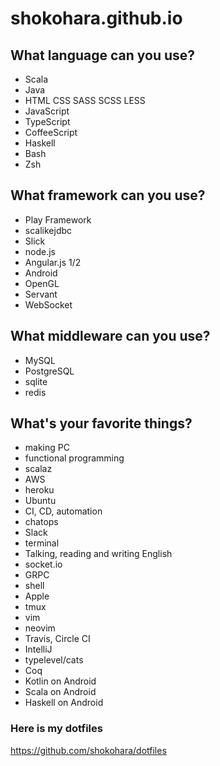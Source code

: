 # shokohara.github.io

## What language can you use?
- Scala
- Java
- HTML CSS SASS SCSS LESS
- JavaScript
- TypeScript
- CoffeeScript
- Haskell
- Bash
- Zsh

## What framework can you use?
- Play Framework
- scalikejdbc
- Slick
- node.js
- Angular.js 1/2
- Android
- OpenGL
- Servant
- WebSocket

## What middleware can you use?
- MySQL
- PostgreSQL
- sqlite
- redis

## What's your favorite things?
- making PC
- functional programming
- scalaz
- AWS
- heroku
- Ubuntu
- CI, CD, automation
- chatops
- Slack
- terminal
- Talking, reading and writing English
- socket.io
- GRPC
- shell
- Apple
- tmux
- vim
- neovim
- Travis, Circle CI
- IntelliJ
- typelevel/cats
- Coq
- Kotlin on Android
- Scala on Android
- Haskell on Android

### Here is my dotfiles
https://github.com/shokohara/dotfiles

